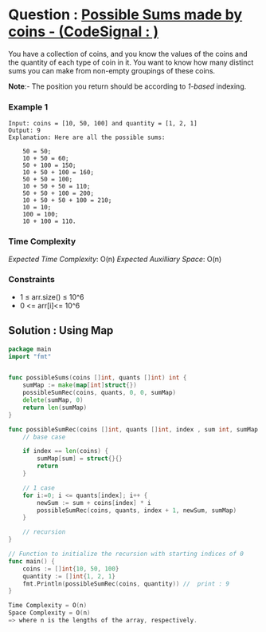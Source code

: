 # Question : [Possible Sums made by coins - (CodeSignal : )](https://github.com/kah-ve/codesignal/tree/master/CodingTasks/Hash%20Tables/possibleSums)

You have a collection of coins, and you know the values of the coins and the quantity of each type of coin in it. You want to know how many distinct sums you can make from non-empty groupings of these coins.



**Note**:- The position you return should be according to *1-based* indexing. 

### Example 1

```
Input: coins = [10, 50, 100] and quantity = [1, 2, 1]
Output: 9
Explanation: Here are all the possible sums:

	50 = 50;
	10 + 50 = 60;
	50 + 100 = 150;
	10 + 50 + 100 = 160;
	50 + 50 = 100;
	10 + 50 + 50 = 110;
	50 + 50 + 100 = 200;
	10 + 50 + 50 + 100 = 210;
	10 = 10;
	100 = 100;
	10 + 100 = 110.

```
### Time Complexity
*Expected Time Complexity*: O(n)
*Expected Auxilliary Space*: O(n)

### Constraints

-  1 ≤ arr.size() ≤ 10^6
-  0 <= arr[i]<= 10^6

## Solution : Using Map 

```GO
package main
import "fmt"


func possibleSums(coins []int, quants []int) int {
	sumMap := make(map[int]struct{})
	possibleSumRec(coins, quants, 0, 0, sumMap)
	delete(sumMap, 0)
	return len(sumMap)
}

func possibleSumRec(coins []int, quants []int, index , sum int, sumMap map[int]struct{}) {
	// base case

	if index == len(coins) {
		sumMap[sum] = struct{}{}
		return
	}

	// 1 case
	for i:=0; i <= quants[index]; i++ {
		newSum := sum + coins[index] * i
		possibleSumRec(coins, quants, index + 1, newSum, sumMap)
	}

	// recursion
}

// Function to initialize the recursion with starting indices of 0
func main() {
    coins := []int{10, 50, 100}
	quantity := []int{1, 2, 1}
    fmt.Println(possibleSumRec(coins, quantity)) //  print : 9
}

Time Complexity = O(n)
Space Complexity = O(n)
=> where n is the lengths of the array, respectively.
```
